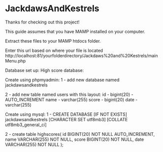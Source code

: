 # JackdawsAndKestrels

Thanks for checking out this project!

This guide assumes that you have MAMP installed on your computer.

Extract these files to your MAMP htdocs folder.

Enter this url based on where your file is located
http://localhost:81/yourfolderdirectory/Jackdaws%20and%20Kestrels/mainMenu.php

Database set up: 
High score database: 

Create using phpmyadmin: 
1 - add new database named jackdawsandkestrels

2 - add new table named users with this layout:
id - bigint(20) - AUTO_INCREMENT
name - varchar(255) 
score - bigint(20)
date - varchar(255)

Create using mysql: 
1 - CREATE DATABASE [IF NOT EXISTS] jackdawsandkestrels 
[CHARACTER SET utf8mb3]
[COLLATE utf8mb3_general_ci]

2 - create table highscores(
   id BIGINT(20) NOT NULL AUTO_INCREMENT,
   name VARCHAR(255)  NOT NULL,
   score BIGINT(20) NOT NULL,
   date VARCHAR(255) NOT NULL
);
